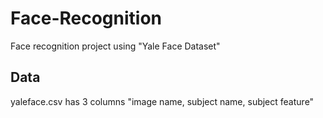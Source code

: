 # Face-Recognition
Face recognition project using "Yale Face Dataset"


## Data

yaleface.csv has 3 columns "image name, subject name, subject feature"

